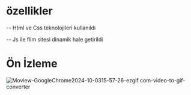 # özellikler

-- Html ve Css teknolojileri kullanıldı

-- Js ile flim sitesi dinamik hale getirildi 

# Ön İzleme
![Moview-GoogleChrome2024-10-0315-57-26-ezgif com-video-to-gif-converter](https://github.com/user-attachments/assets/8f4f7d3c-d3f4-42a8-9cf4-525f626ee56c)
